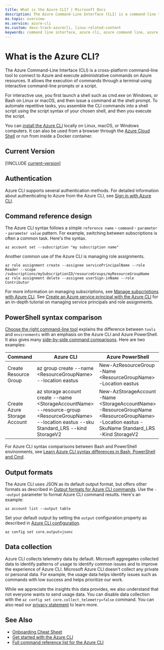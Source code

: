 ```yaml
---
title: What is the Azure CLI? | Microsoft Docs
description: The Azure Command-Line Interface (CLI) is a command-line tool designed to create and manage Azure resources available in Windows, macOS, Linux, and Docker containers.
ms.topic: overview
ms.service: azure-cli
ms.custom: devx-track-azurecli, linux-related-content
keywords: command line interface, azure cli, azure command line, azure command line interface, what is cli, azure cli examples
---
```


# What is the Azure CLI?

The Azure Command-Line Interface (CLI) is a cross-platform command-line tool to connect to Azure and
execute administrative commands on Azure resources. It allows the execution of commands through a
terminal using interactive command-line prompts or a script.

For interactive use, you first launch a shell such as cmd.exe on Windows, or Bash on Linux or macOS,
and then issue a command at the shell prompt. To automate repetitive tasks, you assemble the CLI
commands into a shell script using the script syntax of your chosen shell, and then you execute the
script.

You can [install the Azure CLI][09] locally on Linux, macOS, or Windows computers. It can also be
used from a browser through the [Azure Cloud Shell][12] or run from inside a Docker container.

## Current Version

[!INCLUDE [current-version](includes/current-version.md)]

## Authentication

Azure CLI supports several authentication methods. For detailed information about authenticating to
Azure from the Azure CLI, see [Sign in with Azure CLI][02].

## Command reference design

The Azure CLI syntax follows a simple `reference name` - `command` - `parameter` - `parameter value`
pattern. For example, switching between subscriptions is often a common task. Here's the syntax.

```azurecli
az account set --subscription "my subscription name"
```

Another common use of the Azure CLI is managing role assignments.

```azurecli
az role assignment create --assignee servicePrincipalName --role Reader --scope /subscriptions/mySubscriptionID/resourceGroups/myResourceGroupName
az role assignment delete --assignee userSign-inName --role Contributor
```

For more information on managing subscriptions, see [Manage subscriptions with Azure CLI][14]. See
[Create an Azure service principal with the Azure CLI][04] for an in-depth tutorial on managing
service principals and role assignments.

## PowerShell syntax comparison

[Choose the right command-line tool][10] explains the difference between `tools` and `environments`
with an emphasis on the Azure CLI and Azure PowerShell. It also gives many
[side-by-side command comparisons][11]. Here are two examples:

|Command|Azure CLI|Azure PowerShell|
| --- | --- | --- |
| Create Resource Group | az group create --name \<ResourceGroupName> --location eastus |New-AzResourceGroup -Name \<ResourceGroupName> -Location eastus
| Create Azure Storage Account | az storage account create --name \<StorageAccountName> --resource-group \<ResourceGroupName> --location eastus --sku Standard_LRS --kind StorageV2 | New-AzStorageAccount -Name \<StorageAccountName> -ResourceGroupName \<ResourceGroupName> -Location eastus -SkuName Standard_LRS -Kind StorageV2

For Azure CLI syntax comparisons between Bash and PowerShell environments, see
[Learn Azure CLI syntax differences in Bash, PowerShell and Cmd][07].

## Output formats

The Azure CLI uses JSON as its default output format, but offers other formats as described in
[Output formats for Azure CLI commands][06]. Use the `--output` parameter to format Azure CLI
command results. Here's an example:

```azurecli-interactive
az account list --output table
```

Set your default output by setting the `output` configuration property as described in
[Azure CLI configuration][03].

```azurecli-interactive
az config set core.output=jsonc
```

## Data collection

Azure CLI collects telemetry data by default. Microsoft aggregates collected data to identify
patterns of usage to identify common issues and to improve the experience of Azure CLI. Microsoft
Azure CLI doesn't collect any private or personal data. For example, the usage data helps identify
issues such as commands with low success and helps prioritize our work.

While we appreciate the insights this data provides, we also understand that not everyone wants to
send usage data. You can disable data collection with the
`az config set core.collect_telemetry=false` command. You can also read our [privacy statement][13]
to learn more.

## See Also

- [Onboarding Cheat Sheet][05]
- [Get started with the Azure CLI][08]
- [Full command reference list for the Azure CLI][01]

<!-- link references -->

[01]: ../../docs-ref-autogen/Latest-version/latest/reference-index.yml
[02]: ./authenticate-azure-cli.md
[03]: ./azure-cli-configuration.md#cli-configuration-values-and-environment-variables
[04]: ./azure-cli-sp-tutorial-1.md
[05]: ./cheat-sheet-onboarding.md
[06]: ./format-output-azure-cli.md
[07]: ./get-started-tutorial-2-environment-syntax.md
[08]: ./get-started-with-azure-cli.md
[09]: ./install-azure-cli.md
[10]: choose-the-right-azure-command-line-tool.md
[11]: choose-the-right-azure-command-line-tool.md#azure-cli-vs-azure-powershell-side-by-side-command-comparison
[12]: https://ms.portal.azure.com/#cloudshell/
[13]: https://privacy.microsoft.com/privacystatement
[14]: manage-azure-subscriptions-azure-cli.md
